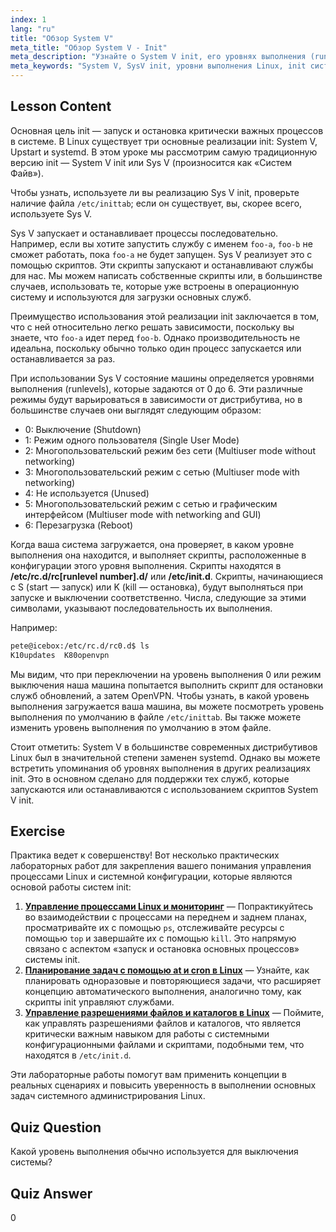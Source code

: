 ```yaml
---
index: 1
lang: "ru"
title: "Обзор System V"
meta_title: "Обзор System V - Init"
meta_description: "Узнайте о System V init, его уровнях выполнения (runlevels) и о том, как он управляет процессами в Linux. Поймите основы SysV для начинающих и пользователей среднего уровня."
meta_keywords: "System V, SysV init, уровни выполнения Linux, init система, учебник Linux, руководство для начинающих, управление процессами"
---
```


## Lesson Content

Основная цель init — запуск и остановка критически важных процессов в системе. В Linux существует три основные реализации init: System V, Upstart и systemd. В этом уроке мы рассмотрим самую традиционную версию init — System V init или Sys V (произносится как «Систем Файв»).

Чтобы узнать, используете ли вы реализацию Sys V init, проверьте наличие файла `/etc/inittab`; если он существует, вы, скорее всего, используете Sys V.

Sys V запускает и останавливает процессы последовательно. Например, если вы хотите запустить службу с именем `foo-a`, `foo-b` не сможет работать, пока `foo-a` не будет запущен. Sys V реализует это с помощью скриптов. Эти скрипты запускают и останавливают службы для нас. Мы можем написать собственные скрипты или, в большинстве случаев, использовать те, которые уже встроены в операционную систему и используются для загрузки основных служб.

Преимущество использования этой реализации init заключается в том, что с ней относительно легко решать зависимости, поскольку вы знаете, что `foo-a` идет перед `foo-b`. Однако производительность не идеальна, поскольку обычно только один процесс запускается или останавливается за раз.

При использовании Sys V состояние машины определяется уровнями выполнения (runlevels), которые задаются от 0 до 6. Эти различные режимы будут варьироваться в зависимости от дистрибутива, но в большинстве случаев они выглядят следующим образом:

- 0: Выключение (Shutdown)
- 1: Режим одного пользователя (Single User Mode)
- 2: Многопользовательский режим без сети (Multiuser mode without networking)
- 3: Многопользовательский режим с сетью (Multiuser mode with networking)
- 4: Не используется (Unused)
- 5: Многопользовательский режим с сетью и графическим интерфейсом (Multiuser mode with networking and GUI)
- 6: Перезагрузка (Reboot)

Когда ваша система загружается, она проверяет, в каком уровне выполнения она находится, и выполняет скрипты, расположенные в конфигурации этого уровня выполнения. Скрипты находятся в **/etc/rc.d/rc[runlevel number].d/** или **/etc/init.d**. Скрипты, начинающиеся с S (start — запуск) или K (kill — остановка), будут выполняться при запуске и выключении соответственно. Числа, следующие за этими символами, указывают последовательность их выполнения.

Например:

```bash
pete@icebox:/etc/rc.d/rc0.d$ ls
K10updates  K80openvpn
```

Мы видим, что при переключении на уровень выполнения 0 или режим выключения наша машина попытается выполнить скрипт для остановки служб обновлений, а затем OpenVPN. Чтобы узнать, в какой уровень выполнения загружается ваша машина, вы можете посмотреть уровень выполнения по умолчанию в файле `/etc/inittab`. Вы также можете изменить уровень выполнения по умолчанию в этом файле.

Стоит отметить: System V в большинстве современных дистрибутивов Linux был в значительной степени заменен systemd. Однако вы можете встретить упоминания об уровнях выполнения в других реализациях init. Это в основном сделано для поддержки тех служб, которые запускаются или останавливаются с использованием скриптов System V init.

## Exercise

Практика ведет к совершенству! Вот несколько практических лабораторных работ для закрепления вашего понимания управления процессами Linux и системной конфигурации, которые являются основой работы систем init:

1. **[Управление процессами Linux и мониторинг](https://labex.io/ru/labs/comptia-manage-and-monitor-linux-processes-590864)** — Попрактикуйтесь во взаимодействии с процессами на переднем и заднем планах, просматривайте их с помощью `ps`, отслеживайте ресурсы с помощью `top` и завершайте их с помощью `kill`. Это напрямую связано с аспектом «запуск и остановка основных процессов» системы init.
2. **[Планирование задач с помощью at и cron в Linux](https://labex.io/ru/labs/comptia-schedule-tasks-with-at-and-cron-in-linux-590870)** — Узнайте, как планировать одноразовые и повторяющиеся задачи, что расширяет концепцию автоматического выполнения, аналогично тому, как скрипты init управляют службами.
3. **[Управление разрешениями файлов и каталогов в Linux](https://labex.io/ru/labs/comptia-manage-file-and-directory-permissions-in-linux-590844)** — Поймите, как управлять разрешениями файлов и каталогов, что является критически важным навыком для работы с системными конфигурационными файлами и скриптами, подобными тем, что находятся в `/etc/init.d`.

Эти лабораторные работы помогут вам применить концепции в реальных сценариях и повысить уверенность в выполнении основных задач системного администрирования Linux.

## Quiz Question

Какой уровень выполнения обычно используется для выключения системы?

## Quiz Answer

0
